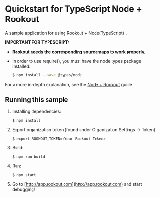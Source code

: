 # Quickstart for TypeScript Node + Rookout

A sample application for using Rookout + Node(TypeScript) .

__IMPORTANT FOR TYPESCRIPT:__

* __Rookout needs the corresponding sourcemaps to work properly.__

* In order to use require(), you must have the node types package installed:
    ```bash
    $ npm install --save @types/node
    ```

For a more in-depth explanation, see the  [Node + Rookout](https://docs.rookout.com/docs/node-setup/) guide


## Running this sample

1. Installing dependencies:
    ```bash
    $ npm install
    ```

2. Export organization token (found under Organization Settings -> Token)
    ```bash
    $ export ROOKOUT_TOKEN=<Your Rookout Token>
    ```

3. Build:
    ```bash
    $ npm run build
    ```

4. Run:
    ```bash
    $ npm start
    ```

5. Go to [http://app.rookout.com](http://app.rookout.com) and start debugging! 


[Node + Rookout]: https://docs.rookout.com/docs/sdk-setup.html
[npm]: https://www.npmjs.com/package/rookout


